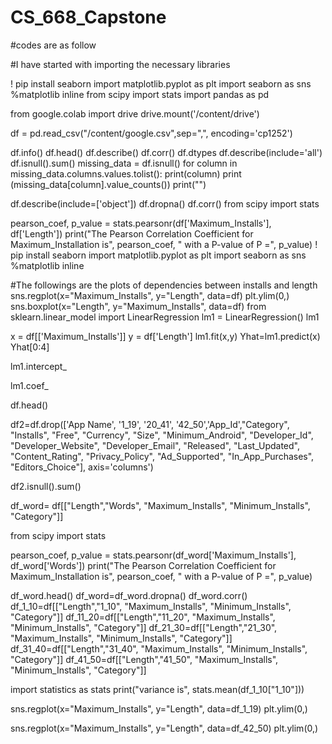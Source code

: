 # CS_668_Capstone
#codes are as follow


#I have started with importing the  necessary libraries

! pip install seaborn
import matplotlib.pyplot as plt
import seaborn as sns
%matplotlib inline
from scipy import stats
import pandas as pd

from google.colab import drive
drive.mount('/content/drive')

df = pd.read_csv("/content/google.csv",sep=",", encoding='cp1252')

df.info()
df.head()
df.describe()
df.corr()
df.dtypes
df.describe(include='all')
df.isnull().sum()
missing_data = df.isnull()
for column in missing_data.columns.values.tolist():
    print(column)
    print (missing_data[column].value_counts())
    print("")   
   

df.describe(include=['object'])
df.dropna()
df.corr()
from scipy import stats

pearson_coef, p_value = stats.pearsonr(df['Maximum_Installs'], df['Length'])
print("The Pearson Correlation Coefficient for Maximum_Installation is", pearson_coef, " with a P-value of P =", p_value) 
! pip install seaborn
import matplotlib.pyplot as plt
import seaborn as sns
%matplotlib inline 

#The followings are the plots of dependencies between installs and length
sns.regplot(x="Maximum_Installs", y="Length", data=df)
plt.ylim(0,)
sns.boxplot(x="Length", y="Maximum_Installs", data=df)
from sklearn.linear_model import LinearRegression
lm1 = LinearRegression()
lm1

x = df[['Maximum_Installs']]
y = df['Length']
lm1.fit(x,y)
Yhat=lm1.predict(x)
Yhat[0:4]   

lm1.intercept_

lm1.coef_

df.head()

df2=df.drop(['App Name', '1_19', '20_41', '42_50','App_Id',"Category", 
             "Installs", "Free", "Currency", "Size", 
             "Minimum_Android", "Developer_Id", "Developer_Website", 
             "Developer_Email", "Released", "Last_Updated", 
             "Content_Rating", "Privacy_Policy", "Ad_Supported", 
             "In_App_Purchases", "Editors_Choice"], axis='columns')
             
             
             
 df2.isnull().sum()
 
 df_word= df[["Length","Words", "Maximum_Installs", "Minimum_Installs", "Category"]]
 
 from scipy import stats

pearson_coef, p_value = stats.pearsonr(df_word['Maximum_Installs'], df_word['Words'])
print("The Pearson Correlation Coefficient for Maximum_Installation is", pearson_coef, " with a P-value of P =", p_value)

df_word.head()
df_word=df_word.dropna()
df_word.corr()
df_1_10=df[["Length","1_10", "Maximum_Installs", "Minimum_Installs", "Category"]]
df_11_20=df[["Length","11_20", "Maximum_Installs", "Minimum_Installs", "Category"]]
df_21_30=df[["Length","21_30", "Maximum_Installs", "Minimum_Installs", "Category"]]
df_31_40=df[["Length","31_40", "Maximum_Installs", "Minimum_Installs", "Category"]]
df_41_50=df[["Length","41_50", "Maximum_Installs", "Minimum_Installs", "Category"]]

import statistics as stats
print("variance is", stats.mean(df_1_10["1_10"]))

sns.regplot(x="Maximum_Installs", y="Length", data=df_1_19)
plt.ylim(0,)

sns.regplot(x="Maximum_Installs", y="Length", data=df_42_50)
plt.ylim(0,)
